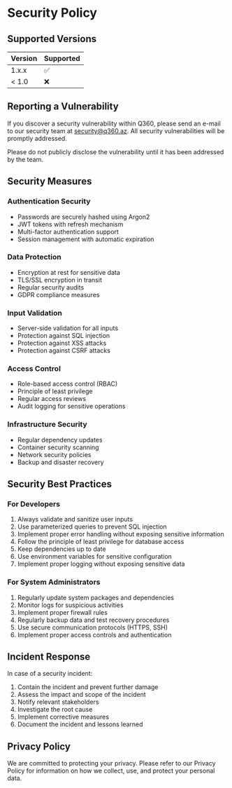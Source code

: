 # Security Policy

## Supported Versions

| Version | Supported          |
| ------- | ------------------ |
| 1.x.x   | :white_check_mark: |
| < 1.0   | :x:                |

## Reporting a Vulnerability

If you discover a security vulnerability within Q360, please send an e-mail to our security team at security@q360.az. All security vulnerabilities will be promptly addressed.

Please do not publicly disclose the vulnerability until it has been addressed by the team.

## Security Measures

### Authentication Security
- Passwords are securely hashed using Argon2
- JWT tokens with refresh mechanism
- Multi-factor authentication support
- Session management with automatic expiration

### Data Protection
- Encryption at rest for sensitive data
- TLS/SSL encryption in transit
- Regular security audits
- GDPR compliance measures

### Input Validation
- Server-side validation for all inputs
- Protection against SQL injection
- Protection against XSS attacks
- Protection against CSRF attacks

### Access Control
- Role-based access control (RBAC)
- Principle of least privilege
- Regular access reviews
- Audit logging for sensitive operations

### Infrastructure Security
- Regular dependency updates
- Container security scanning
- Network security policies
- Backup and disaster recovery

## Security Best Practices

### For Developers
1. Always validate and sanitize user inputs
2. Use parameterized queries to prevent SQL injection
3. Implement proper error handling without exposing sensitive information
4. Follow the principle of least privilege for database access
5. Keep dependencies up to date
6. Use environment variables for sensitive configuration
7. Implement proper logging without exposing sensitive data

### For System Administrators
1. Regularly update system packages and dependencies
2. Monitor logs for suspicious activities
3. Implement proper firewall rules
4. Regularly backup data and test recovery procedures
5. Use secure communication protocols (HTTPS, SSH)
6. Implement proper access controls and authentication

## Incident Response

In case of a security incident:
1. Contain the incident and prevent further damage
2. Assess the impact and scope of the incident
3. Notify relevant stakeholders
4. Investigate the root cause
5. Implement corrective measures
6. Document the incident and lessons learned

## Privacy Policy

We are committed to protecting your privacy. Please refer to our Privacy Policy for information on how we collect, use, and protect your personal data.